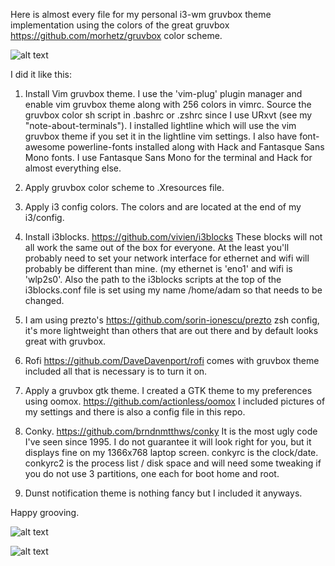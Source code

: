 Here is almost every file for my personal i3-wm gruvbox theme implementation using the
colors of the great gruvbox https://github.com/morhetz/gruvbox color scheme. 

![alt text](https://github.com/a-schaefers/i3-wm-gruvbox-theme/raw/master/screenshots/gruv-sadkitty-clean.png)

I did it like this:

1. Install Vim gruvbox theme. I use the 'vim-plug' plugin manager and enable vim gruvbox theme along with 256 colors in vimrc. Source the gruvbox color sh script in
.bashrc or .zshrc since I use URxvt (see my "note-about-terminals"). I
installed lightline which will use the vim gruvbox theme if you set it in the
lightline vim settings. I also have font-awesome powerline-fonts installed along with Hack
and Fantasque Sans Mono fonts. I use Fantasque Sans Mono for the terminal and Hack
for almost everything else.

2. Apply gruvbox color scheme to .Xresources file. 

3. Apply i3 config colors. The colors and are located at the end of my i3/config.

4. Install i3blocks. https://github.com/vivien/i3blocks These blocks will not all work the same out of the
   box for everyone. At the least you'll probably need to set your network
   interface for ethernet and wifi will probably be different than mine. (my
   ethernet is 'eno1' and wifi is 'wlp2s0'. Also the path to the i3blocks scripts at the top of the i3blocks.conf file is set using my name /home/adam so that needs to be changed.

5. I am using prezto's https://github.com/sorin-ionescu/prezto zsh config, it's more lightweight than others that are
   out there and by default looks great with gruvbox.

6. Rofi https://github.com/DaveDavenport/rofi comes with gruvbox theme included all that is necessary is to turn it
   on.

7. Apply a gruvbox gtk theme. I created a GTK theme to my preferences using oomox. https://github.com/actionless/oomox
I included pictures of my settings and there is also a config file in this
repo.

8. Conky. https://github.com/brndnmtthws/conky 
It is the most ugly code I've seen since 1995. I do not guarantee it will look right for you,
   but it displays fine on my 1366x768 laptop screen. conkyrc is the
   clock/date. conkyrc2 is the process list / disk space and will need some tweaking
   if you do not use 3 partitions, one each for boot home and root.

9. Dunst notification theme is nothing fancy but I included it anyways.

Happy grooving.


![alt text](https://github.com/a-schaefers/i3-wm-gruvbox-theme/blob/master/screenshots/gruv-prepper-clean.png)


![alt text](https://github.com/a-schaefers/i3-wm-gruvbox-theme/blob/master/screenshots/gruv-dirty.png)

